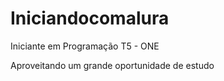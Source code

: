 # Iniciandocomalura
Iniciante em Programação T5 - ONE


Aproveitando um grande oportunidade de estudo
